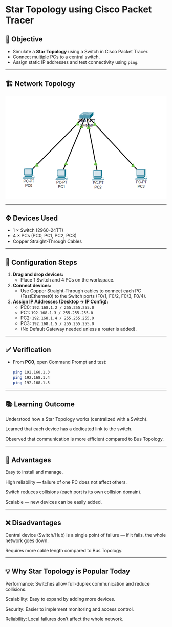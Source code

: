# Star Topology using Cisco Packet Tracer

## 📌 Objective
- Simulate a **Star Topology** using a Switch in Cisco Packet Tracer.  
- Connect multiple PCs to a central switch.  
- Assign static IP addresses and test connectivity using `ping`.

---

## 🏗️ Network Topology
![Star Topology](startopology.png)  


---

## ⚙️ Devices Used
- 1 × Switch (2960-24TT)  
- 4 × PCs (PC0, PC1, PC2, PC3)  
- Copper Straight-Through Cables  

---

## 🔧 Configuration Steps
1. **Drag and drop devices:**
   - Place 1 Switch and 4 PCs on the workspace.
2. **Connect devices:**
   - Use Copper Straight-Through cables to connect each PC (FastEthernet0) to the Switch ports (F0/1, F0/2, F0/3, F0/4).
3. **Assign IP Addresses (Desktop → IP Config):**
   - PC0: `192.168.1.2 / 255.255.255.0`
   - PC1: `192.168.1.3 / 255.255.255.0`
   - PC2: `192.168.1.4 / 255.255.255.0`
   - PC3: `192.168.1.5 / 255.255.255.0`
   - (No Default Gateway needed unless a router is added).

---

## ✅ Verification
- From **PC0**, open Command Prompt and test:
  ```bash
  ping 192.168.1.3
  ping 192.168.1.4
  ping 192.168.1.5

---

## 📚 Learning Outcome

Understood how a Star Topology works (centralized with a Switch).

Learned that each device has a dedicated link to the switch.

Observed that communication is more efficient compared to Bus Topology.

---

## 🌟 Advantages

Easy to install and manage.

High reliability — failure of one PC does not affect others.

Switch reduces collisions (each port is its own collision domain).

Scalable — new devices can be easily added.

---

## ❌ Disadvantages

Central device (Switch/Hub) is a single point of failure — if it fails, the whole network goes down.

Requires more cable length compared to Bus Topology.

---

## 💡 Why Star Topology is Popular Today

Performance: Switches allow full-duplex communication and reduce collisions.

Scalability: Easy to expand by adding more devices.

Security: Easier to implement monitoring and access control.

Reliability: Local failures don’t affect the whole network.